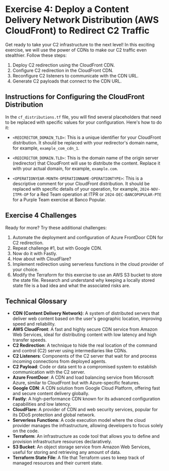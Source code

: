# Exercise 4: Deploy a Content Delivery Network Distribution (AWS CloudFront) to Redirect C2 Traffic

Get ready to take your C2 infrastructure to the next level! In this exciting exercise, we will use the power of CDNs to make our C2 traffic even stealthier. Follow these steps:

1. Deploy C2 redirection using the CloudFront CDN.
2. Configure C2 redirection in the CloudFront CDN.
3. Reconfigure C2 listeners to communicate with the CDN URL.
4. Generate C2 payloads that connect to the CDN URL.

## Instructions for Configuring the CloudFront Distribution

In the `cf_distributions.tf` file, you will find several placeholders that need to be replaced with specific values for your configuration. Here's how to do it:

- `<REDIRECTOR_DOMAIN_TLD>`: This is a unique identifier for your CloudFront distribution. It should be replaced with your redirector's domain name, for example, `example_com_cdn_1`.

- `<REDIRECTOR_DOMAIN.TLD>`: This is the domain name of the origin server (redirector) that CloudFront will use to distribute the content. Replace it with your actual domain, for example, `example.com`.

- `<OPERATIONYEAR-MONTH-OPERATIONNAME-OPERATIONTYPE>`: This is a descriptive comment for your CloudFront distribution. It should be replaced with specific details of your operation, for example, `2024-NOV-ITPR-OP` for a Red Team operation at ITPR or `2024-DEC-BANCOPOPULAR-PTE` for a Purple Team exercise at Banco Popular.

## Exercise 4 Challenges

Ready for more? Try these additional challenges:

1. Automate the deployment and configuration of Azure FrontDoor CDN for C2 redirection.
2. Repeat challenge #1, but with Google CDN.
3. Now do it with Fastly.
4. How about with CloudFlare?
5. Implement redirection using serverless functions in the cloud provider of your choice.
6. Modify the Terraform for this exercise to use an AWS S3 bucket to store the state file. Research and understand why keeping a locally stored state file is a bad idea and what the associated risks are.

## Technical Glossary

- **CDN (Content Delivery Network)**: A system of distributed servers that deliver web content based on the user's geographic location, improving speed and reliability.
- **AWS CloudFront**: A fast and highly secure CDN service from Amazon Web Services, ideal for distributing content with low latency and high transfer speeds.
- **C2 Redirection**: A technique to hide the real location of the command and control (C2) server using intermediaries like CDNs.
- **C2 Listeners**: Components of the C2 server that wait for and process incoming connections from deployed agents.
- **C2 Payload**: Code or data sent to a compromised system to establish communication with the C2 server.
- **Azure FrontDoor**: A CDN and load balancing service from Microsoft Azure, similar to CloudFront but with Azure-specific features.
- **Google CDN**: A CDN solution from Google Cloud Platform, offering fast and secure content delivery globally.
- **Fastly**: A high-performance CDN known for its advanced configuration capabilities and low latency.
- **CloudFlare**: A provider of CDN and web security services, popular for its DDoS protection and global network.
- **Serverless Functions**: A code execution model where the cloud provider manages the infrastructure, allowing developers to focus solely on the code.
- **Terraform**: An infrastructure as code tool that allows you to define and provision infrastructure resources declaratively.
- **S3 Bucket**: An object storage service from Amazon Web Services, useful for storing and retrieving any amount of data.
- **Terraform State File**: A file that Terraform uses to keep track of managed resources and their current state.
